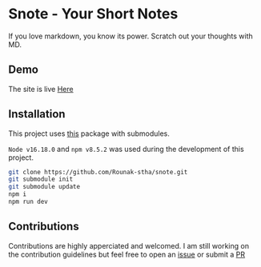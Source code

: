 # Snote - Your Short Notes

If you love markdown, you know its power. Scratch out your thoughts with MD.

## Demo

The site is live [Here](http://snote.vercel.app)

## Installation

This project uses [this](github.com/rounak-stha/markdown-editor) package with submodules.

`Node v16.18.0` and `npm v8.5.2` was used during the development of this project.

```bash
git clone https://github.com/Rounak-stha/snote.git
git submodule init
git submodule update
npm i
npm run dev
```

## Contributions

Contributions are highly apperciated and welcomed.
I am still working on the contribution guidelines but feel free to open an [issue](https://github.com/Rounak-stha/snote/issues) or submit a [PR](https://github.com/Rounak-stha/snote/pulls)
